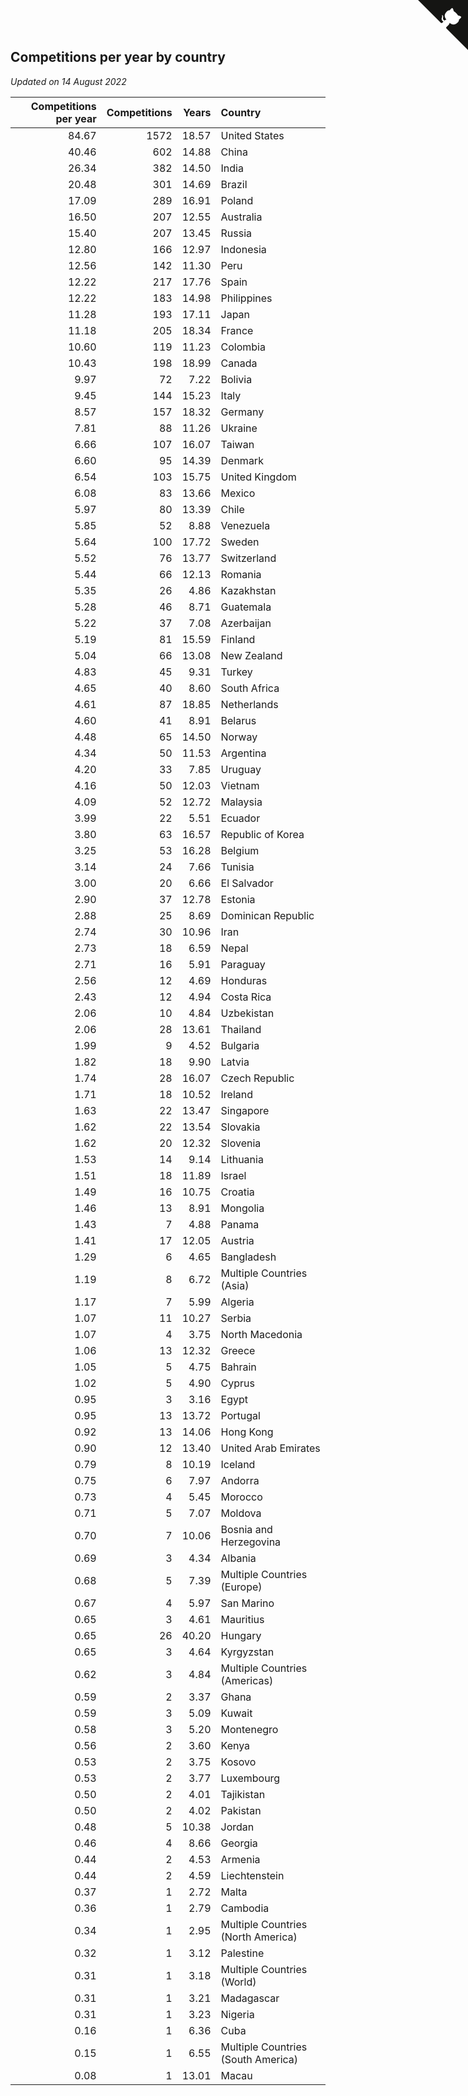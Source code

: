 ## Competitions per year by country

*Updated on 14 August 2022*

| Competitions per year | Competitions | Years | Country |
| ---: | ---: | ---: | :--- |
| 84.67 | 1572 | 18.57 | United States |
| 40.46 | 602 | 14.88 | China |
| 26.34 | 382 | 14.50 | India |
| 20.48 | 301 | 14.69 | Brazil |
| 17.09 | 289 | 16.91 | Poland |
| 16.50 | 207 | 12.55 | Australia |
| 15.40 | 207 | 13.45 | Russia |
| 12.80 | 166 | 12.97 | Indonesia |
| 12.56 | 142 | 11.30 | Peru |
| 12.22 | 217 | 17.76 | Spain |
| 12.22 | 183 | 14.98 | Philippines |
| 11.28 | 193 | 17.11 | Japan |
| 11.18 | 205 | 18.34 | France |
| 10.60 | 119 | 11.23 | Colombia |
| 10.43 | 198 | 18.99 | Canada |
| 9.97 | 72 | 7.22 | Bolivia |
| 9.45 | 144 | 15.23 | Italy |
| 8.57 | 157 | 18.32 | Germany |
| 7.81 | 88 | 11.26 | Ukraine |
| 6.66 | 107 | 16.07 | Taiwan |
| 6.60 | 95 | 14.39 | Denmark |
| 6.54 | 103 | 15.75 | United Kingdom |
| 6.08 | 83 | 13.66 | Mexico |
| 5.97 | 80 | 13.39 | Chile |
| 5.85 | 52 | 8.88 | Venezuela |
| 5.64 | 100 | 17.72 | Sweden |
| 5.52 | 76 | 13.77 | Switzerland |
| 5.44 | 66 | 12.13 | Romania |
| 5.35 | 26 | 4.86 | Kazakhstan |
| 5.28 | 46 | 8.71 | Guatemala |
| 5.22 | 37 | 7.08 | Azerbaijan |
| 5.19 | 81 | 15.59 | Finland |
| 5.04 | 66 | 13.08 | New Zealand |
| 4.83 | 45 | 9.31 | Turkey |
| 4.65 | 40 | 8.60 | South Africa |
| 4.61 | 87 | 18.85 | Netherlands |
| 4.60 | 41 | 8.91 | Belarus |
| 4.48 | 65 | 14.50 | Norway |
| 4.34 | 50 | 11.53 | Argentina |
| 4.20 | 33 | 7.85 | Uruguay |
| 4.16 | 50 | 12.03 | Vietnam |
| 4.09 | 52 | 12.72 | Malaysia |
| 3.99 | 22 | 5.51 | Ecuador |
| 3.80 | 63 | 16.57 | Republic of Korea |
| 3.25 | 53 | 16.28 | Belgium |
| 3.14 | 24 | 7.66 | Tunisia |
| 3.00 | 20 | 6.66 | El Salvador |
| 2.90 | 37 | 12.78 | Estonia |
| 2.88 | 25 | 8.69 | Dominican Republic |
| 2.74 | 30 | 10.96 | Iran |
| 2.73 | 18 | 6.59 | Nepal |
| 2.71 | 16 | 5.91 | Paraguay |
| 2.56 | 12 | 4.69 | Honduras |
| 2.43 | 12 | 4.94 | Costa Rica |
| 2.06 | 10 | 4.84 | Uzbekistan |
| 2.06 | 28 | 13.61 | Thailand |
| 1.99 | 9 | 4.52 | Bulgaria |
| 1.82 | 18 | 9.90 | Latvia |
| 1.74 | 28 | 16.07 | Czech Republic |
| 1.71 | 18 | 10.52 | Ireland |
| 1.63 | 22 | 13.47 | Singapore |
| 1.62 | 22 | 13.54 | Slovakia |
| 1.62 | 20 | 12.32 | Slovenia |
| 1.53 | 14 | 9.14 | Lithuania |
| 1.51 | 18 | 11.89 | Israel |
| 1.49 | 16 | 10.75 | Croatia |
| 1.46 | 13 | 8.91 | Mongolia |
| 1.43 | 7 | 4.88 | Panama |
| 1.41 | 17 | 12.05 | Austria |
| 1.29 | 6 | 4.65 | Bangladesh |
| 1.19 | 8 | 6.72 | Multiple Countries (Asia) |
| 1.17 | 7 | 5.99 | Algeria |
| 1.07 | 11 | 10.27 | Serbia |
| 1.07 | 4 | 3.75 | North Macedonia |
| 1.06 | 13 | 12.32 | Greece |
| 1.05 | 5 | 4.75 | Bahrain |
| 1.02 | 5 | 4.90 | Cyprus |
| 0.95 | 3 | 3.16 | Egypt |
| 0.95 | 13 | 13.72 | Portugal |
| 0.92 | 13 | 14.06 | Hong Kong |
| 0.90 | 12 | 13.40 | United Arab Emirates |
| 0.79 | 8 | 10.19 | Iceland |
| 0.75 | 6 | 7.97 | Andorra |
| 0.73 | 4 | 5.45 | Morocco |
| 0.71 | 5 | 7.07 | Moldova |
| 0.70 | 7 | 10.06 | Bosnia and Herzegovina |
| 0.69 | 3 | 4.34 | Albania |
| 0.68 | 5 | 7.39 | Multiple Countries (Europe) |
| 0.67 | 4 | 5.97 | San Marino |
| 0.65 | 3 | 4.61 | Mauritius |
| 0.65 | 26 | 40.20 | Hungary |
| 0.65 | 3 | 4.64 | Kyrgyzstan |
| 0.62 | 3 | 4.84 | Multiple Countries (Americas) |
| 0.59 | 2 | 3.37 | Ghana |
| 0.59 | 3 | 5.09 | Kuwait |
| 0.58 | 3 | 5.20 | Montenegro |
| 0.56 | 2 | 3.60 | Kenya |
| 0.53 | 2 | 3.75 | Kosovo |
| 0.53 | 2 | 3.77 | Luxembourg |
| 0.50 | 2 | 4.01 | Tajikistan |
| 0.50 | 2 | 4.02 | Pakistan |
| 0.48 | 5 | 10.38 | Jordan |
| 0.46 | 4 | 8.66 | Georgia |
| 0.44 | 2 | 4.53 | Armenia |
| 0.44 | 2 | 4.59 | Liechtenstein |
| 0.37 | 1 | 2.72 | Malta |
| 0.36 | 1 | 2.79 | Cambodia |
| 0.34 | 1 | 2.95 | Multiple Countries (North America) |
| 0.32 | 1 | 3.12 | Palestine |
| 0.31 | 1 | 3.18 | Multiple Countries (World) |
| 0.31 | 1 | 3.21 | Madagascar |
| 0.31 | 1 | 3.23 | Nigeria |
| 0.16 | 1 | 6.36 | Cuba |
| 0.15 | 1 | 6.55 | Multiple Countries (South America) |
| 0.08 | 1 | 13.01 | Macau |


<a href="https://github.com/JustinTimeCuber/wca_statistics" class="github-corner" aria-label="View source on Github"><svg width="80" height="80" viewBox="0 0 250 250" style="fill:#151513; color:#fff; position: absolute; top: 0; border: 0; right: 0;" aria-hidden="true"><path d="M0,0 L115,115 L130,115 L142,142 L250,250 L250,0 Z"></path><path d="M128.3,109.0 C113.8,99.7 119.0,89.6 119.0,89.6 C122.0,82.7 120.5,78.6 120.5,78.6 C119.2,72.0 123.4,76.3 123.4,76.3 C127.3,80.9 125.5,87.3 125.5,87.3 C122.9,97.6 130.6,101.9 134.4,103.2" fill="currentColor" style="transform-origin: 130px 106px;" class="octo-arm"></path><path d="M115.0,115.0 C114.9,115.1 118.7,116.5 119.8,115.4 L133.7,101.6 C136.9,99.2 139.9,98.4 142.2,98.6 C133.8,88.0 127.5,74.4 143.8,58.0 C148.5,53.4 154.0,51.2 159.7,51.0 C160.3,49.4 163.2,43.6 171.4,40.1 C171.4,40.1 176.1,42.5 178.8,56.2 C183.1,58.6 187.2,61.8 190.9,65.4 C194.5,69.0 197.7,73.2 200.1,77.6 C213.8,80.2 216.3,84.9 216.3,84.9 C212.7,93.1 206.9,96.0 205.4,96.6 C205.1,102.4 203.0,107.8 198.3,112.5 C181.9,128.9 168.3,122.5 157.7,114.1 C157.9,116.9 156.7,120.9 152.7,124.9 L141.0,136.5 C139.8,137.7 141.6,141.9 141.8,141.8 Z" fill="currentColor" class="octo-body"></path></svg></a><style>.github-corner:hover .octo-arm{animation:octocat-wave 560ms ease-in-out}@keyframes octocat-wave{0%,100%{transform:rotate(0)}20%,60%{transform:rotate(-25deg)}40%,80%{transform:rotate(10deg)}}@media (max-width:500px){.github-corner:hover .octo-arm{animation:none}.github-corner .octo-arm{animation:octocat-wave 560ms ease-in-out}}</style>
